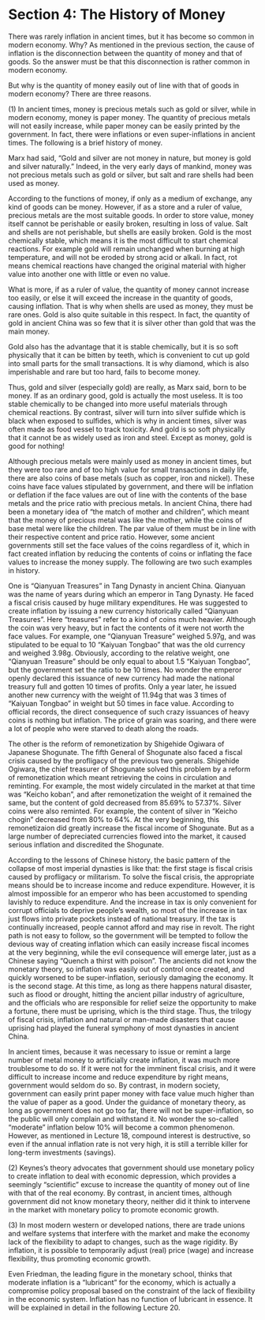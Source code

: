 # Section 4: The History of Money

There was rarely inflation in ancient times, but it has become so common in modern economy. Why? As mentioned in the previous section, the cause of inflation is the disconnection between the quantity of money and that of goods. So the answer must be that this disconnection is rather common in modern economy.

But why is the quantity of money easily out of line with that of goods in modern economy? There are three reasons.

(1) In ancient times, money is precious metals such as gold or silver, while in modern economy, money is paper money. The quantity of precious metals will not easily increase, while paper money can be easily printed by the government.
In fact, there were inflations or even super-inflations in ancient times. The following is a brief history of money.

Marx had said, “Gold and silver are not money in nature, but money is gold and silver naturally.” Indeed, in the very early days of mankind, money was not precious metals such as gold or silver, but salt and rare shells had been used as money.

According to the functions of money, if only as a medium of exchange, any kind of goods can be money. However, if as a store and a ruler of value, precious metals are the most suitable goods. In order to store value, money itself cannot be perishable or easily broken, resulting in loss of value. Salt and shells are not perishable, but shells are easily broken. Gold is the most chemically stable, which means it is the most difficult to start chemical reactions. For example gold will remain unchanged when burning at high temperature, and will not be eroded by strong acid or alkali. In fact, rot means chemical reactions have changed the original material with higher value into another one with little or even no value.

What is more, if as a ruler of value, the quantity of money cannot increase too easily, or else it will exceed the increase in the quantity of goods, causing inflation. That is why when shells are used as money, they must be rare ones. Gold is also quite suitable in this respect. In fact, the quantity of gold in ancient China was so few that it is silver other than gold that was the main money.

Gold also has the advantage that it is stable chemically, but it is so soft physically that it can be bitten by teeth, which is convenient to cut up gold into small parts for the small transactions. It is why diamond, which is also imperishable and rare but too hard, fails to become money.

Thus, gold and silver (especially gold) are really, as Marx said, born to be money. If as an ordinary good, gold is actually the most useless. It is too stable chemically to be changed into more useful materials through chemical reactions. By contrast, silver will turn into silver sulfide which is black when exposed to sulfides, which is why in ancient times, silver was often made as food vessel to track toxicity. And gold is so soft physically that it cannot be as widely used as iron and steel. Except as money, gold is good for nothing!

Although precious metals were mainly used as money in ancient times, but they were too rare and of too high value for small transactions in daily life, there are also coins of base metals (such as copper, iron and nickel). These coins have face values stipulated by government, and there will be inflation or deflation if the face values are out of line with the contents of the base metals and the price ratio with precious metals. In ancient China, there had been a monetary idea of “the match of mother and children”, which meant that the money of precious metal was like the mother, while the coins of base metal were like the children. The par value of them must be in line with their respective content and price ratio. However, some ancient governments still set the face values of the coins regardless of it, which in fact created inflation by reducing the contents of coins or inflating the face values to increase the money supply. The following are two such examples in history.

One is “Qianyuan Treasures” in Tang Dynasty in ancient China. Qianyuan was the name of years during which an emperor in Tang Dynasty. He faced a fiscal crisis caused by huge military expenditures. He was suggested to create inflation by issuing a new currency historically called “Qianyuan Treasures”. Here “treasures” refer to a kind of coins much heavier. Although the coin was very heavy, but in fact the contents of it were not worth the face values. For example, one “Qianyuan Treasure” weighed 5.97g, and was stipulated to be equal to 10 “Kaiyuan Tongbao” that was the old currency and weighed 3.98g. Obviously, according to the relative weight, one “Qianyuan Treasure” should be only equal to about 1.5 “Kaiyuan Tongbao”, but the government set the ratio to be 10 times. No wonder the emperor openly declared this issuance of new currency had made the national treasury full and gotten 10 times of profits. Only a year later, he issued another new currency with the weight of 11.94g that was 3 times of “Kaiyuan Tongbao” in weight but 50 times in face value. According to official records, the direct consequence of such crazy issuances of heavy coins is nothing but inflation. The price of grain was soaring, and there were a lot of people who were starved to death along the roads.

The other is the reform of remonetization by Shigehide Ogiwara of Japanese Shogunate. The fifth General of Shogunate also faced a fiscal crisis caused by the profligacy of the previous two generals. Shigehide Ogiwara, the chief treasurer of Shogunate solved this problem by a reform of remonetization which meant retrieving the coins in circulation and reminting. For example, the most widely circulated in the market at that time was “Keicho koban”, and after remonetization the weight of it remained the same, but the content of gold decreased from 85.69% to 57.37%. Silver coins were also reminted. For example, the content of silver in “Keicho chogin” decreased from 80% to 64%. At the very beginning, this remonetizaion did greatly increase the fiscal income of Shogunate. But as a large number of depreciated currencies flowed into the market, it caused serious inflation and discredited the Shogunate.

According to the lessons of Chinese history, the basic pattern of the collapse of most imperial dynasties is like that: the first stage is fiscal crisis caused by profligacy or militarism. To solve the fiscal crisis, the appropriate means should be to increase income and reduce expenditure. However, it is almost impossible for an emperor who has been accustomed to spending lavishly to reduce expenditure. And the increase in tax is only convenient for corrupt officials to deprive people’s wealth, so most of the increase in tax just flows into private pockets instead of national treasury. If the tax is continually increased, people cannot afford and may rise in revolt. The right path is not easy to follow, so the government will be tempted to follow the devious way of creating inflation which can easily increase fiscal incomes at the very beginning, while the evil consequence will emerge later, just as a Chinese saying “Quench a thirst with poison”. The ancients did not know the monetary theory, so inflation was easily out of control once created, and quickly worsened to be super-inflation, seriously damaging the economy. It is the second stage. At this time, as long as there happens natural disaster, such as flood or drought, hitting the ancient pillar industry of agriculture, and the officials who are responsible for relief seize the opportunity to make a fortune, there must be uprising, which is the third stage. Thus, the trilogy of fiscal crisis, inflation and natural or man-made disasters that cause uprising had played the funeral symphony of most dynasties in ancient China.

In ancient times, because it was necessary to issue or remint a large number of metal money to artificially create inflation, it was much more troublesome to do so. If it were not for the imminent fiscal crisis, and it were difficult to increase income and reduce expenditure by right means, government would seldom do so. By contrast, in modern society, government can easily print paper money with face value much higher than the value of paper as a good. Under the guidance of monetary theory, as long as government does not go too far, there will not be super-inflation, so the public will only complain and withstand it. No wonder the so-called “moderate” inflation below 10% will become a common phenomenon. However, as mentioned in Lecture 18, compound interest is destructive, so even if the annual inflation rate is not very high, it is still a terrible killer for long-term investments (savings).

(2) Keynes’s theory advocates that government should use monetary policy to create inflation to deal with economic depression, which provides a seemingly “scientific” excuse to increase the quantity of money out of line with that of the real economy. By contrast, in ancient times, although government did not know monetary theory, neither did it think to intervene in the market with monetary policy to promote economic growth.

(3) In most modern western or developed nations, there are trade unions and welfare systems that interfere with the market and make the economy lack of the flexibility to adapt to changes, such as the wage rigidity. By inflation, it is possible to temporarily adjust (real) price (wage) and increase flexibility, thus promoting economic growth.

Even Friedman, the leading figure in the monetary school, thinks that moderate inflation is a “lubricant” for the economy, which is actually a compromise policy proposal based on the constraint of the lack of flexibility in the economic system. Inflation has no function of lubricant in essence. It will be explained in detail in the following Lecture 20.
